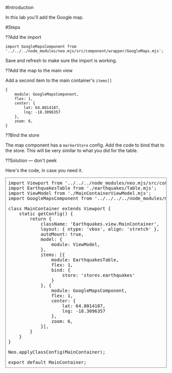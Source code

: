 #Introduction

In this lab you'll add the Google map.

#Steps

??Add the import

    import GoogleMapsComponent from '../../../node_modules/neo.mjs/src/component/wrapper/GoogleMaps.mjs';

Save and refresh to make sure the import is working.

??Add the map to the main view

Add a second item to the main container's `items[]`

    {
        module: GoogleMapsComponent,
        flex: 1,
        center: {
            lat: 64.8014187,
            lng: -18.3096357
        },
        zoom: 6,
    }

??Bind the store

The map component has a `markerStore` config. Add the code to bind that to
the store. This will be very similar to what you did for the table. 

??Solution &mdash; don't peek

Here's the code, in case you need it.

<pre style="border: thin solid gray; padding: 8px; ">
import Viewport from '../../../node_modules/neo.mjs/src/container/Viewport.mjs';
import EarthquakesTable from './earthquakes/Table.mjs';
import ViewModel from './MainContainerViewModel.mjs';
import GoogleMapsComponent from '../../../../node_modules/neo.mjs/src/component/wrapper/GoogleMaps.mjs';

class MainContainer extends Viewport {
    static getConfig() {
        return {
            className: 'Earthquakes.view.MainContainer',
            layout: { ntype: 'vbox', align: 'stretch' },
            autoMount: true,
            model: {
                module: ViewModel,
            },
            items: [{
                module: EarthquakesTable,
                flex: 1,
                bind: {
                    store: 'stores.earthquakes'
                }
            }, {
                module: GoogleMapsComponent,
                flex: 1,
                center: {
                    lat: 64.8014187,
                    lng: -18.3096357
                },
                zoom: 6,
            }],
        }
    }
}

Neo.applyClassConfig(MainContainer);

export default MainContainer;
</pre>

